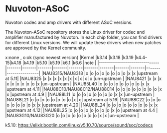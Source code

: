 # Nuvoton-ASoC
Nuvoton codec and amp drivers with different ASoC versions.

The Nuvoton-ASoC repository stores the Linux driver for codec and amplifier manufactured by Nuvoton. In each chip folder, you can find drivers for different Linux versions. We will update these drivers when new patches are approved by the Kernel community.

x:none , o:ok (sync newest version)
|Kernel                        |k3.14  |k3.18  |k3.19  |k4.4-15|k4.18  |k4.19  |k5.10  |k5.19  |k6.1   |k6.6   |note            |
|------------------------------|-------|-------|-------|-------|-------|-------|-------|-------|-------|-------|----------------|
|NAU8315/NAU8318               |o      |o      |o      |o      |o      |o      |o      |o      |x      |x      |upstream at 5.11|
|NAU8325                       |x      |x      |x      |x      |x      |x      |x      |x      |x      |o      |un-upstream     |
|NAU8421                       |x      |x      |x      |x      |x      |x      |x      |x      |o      |x      |un-upstream     |
|NAU85L40                      |o      |o      |o      |o      |o      |o      |o      |o      |x      |x      |upstream at 4.11|
|NAU88C10/NAU88C12/NAU88C14    |o      |o      |o      |o      |o      |o      |o      |o      |x      |x      |upstream at 4.9 |
|NAU88L11                      |o      |o      |o      |o      |o      |o      |o      |o      |x      |x      |un-upstream     |
|NAU88L21                      |o      |o      |o      |o      |o      |o      |o      |o      |x      |x      |upstream at 5.16|
|NAU88C22                      |o      |o      |o      |o      |o      |o      |o      |o      |x      |x      |upstream at 4.20|
|NAU88L24                      |o      |o      |o      |o      |o      |o      |o      |o      |x      |x      |upstream at 4.12|
|NAU88L25                      |o      |o      |o      |o      |o      |o      |o      |o      |x      |o      |upstream at 4.4 |
|NAU83G10/NAU83G20             |o      |o      |o      |o      |o      |o      |o      |o      |x      |x      |un-upstream     |

k5.10: https://elixir.bootlin.com/linux/v5.10.70/source/sound/soc/codecs
